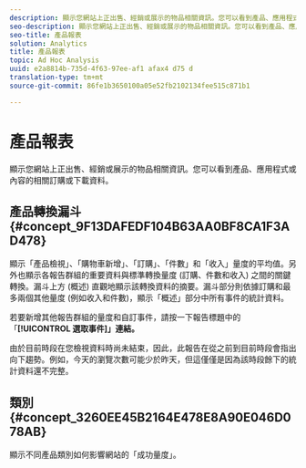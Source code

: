 ```yaml
---
description: 顯示您網站上正出售、經銷或展示的物品相關資訊。您可以看到產品、應用程式或內容的相關訂購或下載資料。
seo-description: 顯示您網站上正出售、經銷或展示的物品相關資訊。您可以看到產品、應用程式或內容的相關訂購或下載資料。
seo-title: 產品報表
solution: Analytics
title: 產品報表
topic: Ad Hoc Analysis
uuid: e2a8814b-735d-4f63-97ee-af1 afax4 d75 d
translation-type: tm+mt
source-git-commit: 86fe1b3650100a05e52fb2102134fee515c871b1

---
```



# 產品報表

顯示您網站上正出售、經銷或展示的物品相關資訊。您可以看到產品、應用程式或內容的相關訂購或下載資料。

## 產品轉換漏斗 {#concept_9F13DAFEDF104B63AA0BF8CA1F3AD478}

顯示「產品檢視」、「購物車新增」、「訂購」、「件數」和「收入」量度的平均值。另外也顯示各報告群組的重要資料與標準轉換量度 (訂購、件數和收入) 之間的關鍵轉換。漏斗上方 (概述) 直觀地顯示該轉換資料的摘要。漏斗部分則依據訂購和最多兩個其他量度 (例如收入和件數)，顯示「概述」部分中所有事件的統計資料。

<!-- 

c_reports_products_conv_funnel.xml

 -->

若要新增其他報告群組的量度和自訂事件，請按一下報告標題中的「**[!UICONTROL 選取事件]」連結。**

由於目前時段在您檢視資料時尚未結束，因此，此報告在從之前到目前時段會指出向下趨勢。例如，今天的瀏覽次數可能少於昨天，但這僅僅是因為該時段餘下的統計資料還不完整。

## 類別 {#concept_3260EE45B2164E478E8A90E046D078AB}

<!-- 

c_reports_categories.xml

 -->

顯示不同產品類別如何影響網站的「成功量度」。
